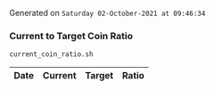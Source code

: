 Generated on `Saturday 02-October-2021 at 09:46:34`

### Current to Target Coin Ratio
`current_coin_ratio.sh`

Date|Current|Target|Ratio
---|---|---|---
